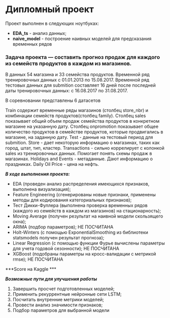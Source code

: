 # Дипломный проект

Проект выполнен в следующих ноутбуках:
- **EDA_ts** - анализ данных;
- **naive_model** - построение наивных моделей для предсказания временных рядов

### Задача проекта — составить прогноз продаж для каждого из семейств продуктов в каждом из магазинов. 

В данных 54 магазина и 33 семейства продуктов.
Временной ряд тренировочных данных с 01.01.2013 по 15.08.2017.
Временной ряд тестовых данных для submition составляет 16 дней после последней даты тренировочных данных: с 16.08.2017 по 31.08.2017.

В соревновании представлены 6 датасетов

Train содержит временные ряды магазинов (столбец store_nbr) и комбинации семейств продуктов(столбец family). Столбец sales показывает общий объем продаж семейства продуктов в конкретном магазине на указанную дату. Столбец onpromotion показывает общее количество продуктов в семействе продуктов, которые продвигались в магазине, на заданную дату.
Test - данные на тестовый период для submition.
Store - дает некоторую информацию о магазинах, таких как город, штат, тип, кластер.
Transactions - сильно коррелирует с колонкой sales из тренировочных данных. Помогает понять схемы продаж в магазинах.
Holidays and Events - метаданные. Дают информацию о праздниках.
Daily Oil Price - цена на нефть.

***В ходе выполнения проекта:***       

- EDA (проведен анализ распределения имеющихся признаков, выполнена визуализация);
- Feature Engineering (сгенерированы новые признаки, применены методы для кодирования категориальных признаков);
- Тест Дикки-Фуллера (выполнена проверка временных рядов (каждого из семейств в каждом из магазинов) на стационарность);
- Moving Average (получен результат на наивной модели скользящего окна);
- ARIMA (подбор параметров); НЕ ПОСЧИТАНА
- Holt-Winters (с помощью ExponentialSmoothing из библиотеки statsmodels получен результат прогноза);
- Linear Regression (с помощью функции Фурье вычислены параметры для учета годовой сезонности); НЕ ПОСЧИТАНА
- XGBoost (подобраны параметры на кросс-валидации с метрикой rmse); НЕ ПОСЧИТАНА
               
               
***Score на Kaggle ***               
     

***Возможные пути для улучшения работы***                     
                              
1. Завершить просчет подготовленных моделей;
2. Применить рекуррентные нейронные сети LSTM;
3. Посчитать внутренние метрики моделей;
4. Провести анализ значимости признаков;
5. Подбор параметров для выбранной модели
